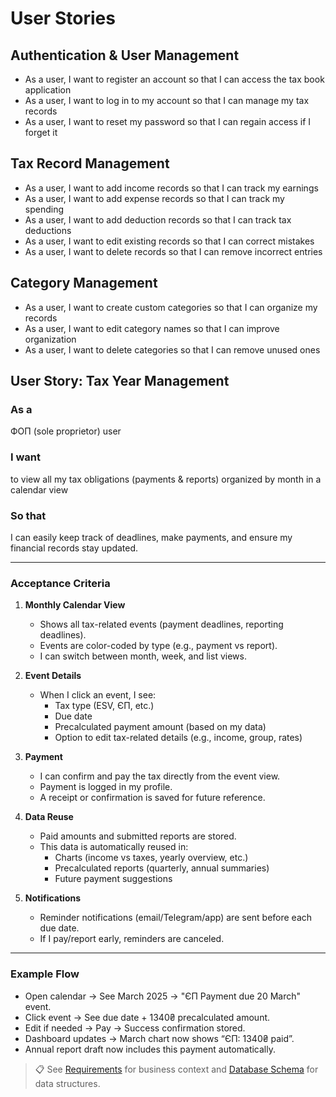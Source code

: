 # User Stories

## Authentication & User Management
- As a user, I want to register an account so that I can access the tax book application
- As a user, I want to log in to my account so that I can manage my tax records
- As a user, I want to reset my password so that I can regain access if I forget it

## Tax Record Management
- As a user, I want to add income records so that I can track my earnings
- As a user, I want to add expense records so that I can track my spending
- As a user, I want to add deduction records so that I can track tax deductions
- As a user, I want to edit existing records so that I can correct mistakes
- As a user, I want to delete records so that I can remove incorrect entries

## Category Management
- As a user, I want to create custom categories so that I can organize my records
- As a user, I want to edit category names so that I can improve organization
- As a user, I want to delete categories so that I can remove unused ones

## User Story: Tax Year Management

### As a
ФОП (sole proprietor) user

### I want
to view all my tax obligations (payments & reports) organized by month in a calendar view

### So that
I can easily keep track of deadlines, make payments, and ensure my financial records stay updated.

---

### Acceptance Criteria
1. **Monthly Calendar View**
    - Shows all tax-related events (payment deadlines, reporting deadlines).
    - Events are color-coded by type (e.g., payment vs report).
    - I can switch between month, week, and list views.

2. **Event Details**
    - When I click an event, I see:
        - Tax type (ESV, ЄП, etc.)
        - Due date
        - Precalculated payment amount (based on my data)
        - Option to edit tax-related details (e.g., income, group, rates)

3. **Payment**
    - I can confirm and pay the tax directly from the event view.
    - Payment is logged in my profile.
    - A receipt or confirmation is saved for future reference.

4. **Data Reuse**
    - Paid amounts and submitted reports are stored.
    - This data is automatically reused in:
        - Charts (income vs taxes, yearly overview, etc.)
        - Precalculated reports (quarterly, annual summaries)
        - Future payment suggestions

5. **Notifications**
    - Reminder notifications (email/Telegram/app) are sent before each due date.
    - If I pay/report early, reminders are canceled.

---

### Example Flow
- Open calendar → See March 2025 → "ЄП Payment due 20 March" event.
- Click event → See due date + 1340₴ precalculated amount.
- Edit if needed → Pay → Success confirmation stored.
- Dashboard updates → March chart now shows “ЄП: 1340₴ paid”.
- Annual report draft now includes this payment automatically.

> 📋 See [Requirements](./requirements.md) for business context and [Database Schema](./database-schema.md) for data structures.
